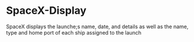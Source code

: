 # SpaceX-Display
SpaceX displays the launche;s name, date, and details as well as the name, type and home port of each ship assigned to the launch
